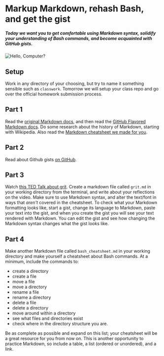 # Markup Markdown, rehash Bash, and get the gist

##### Today we want you to get comfortable using Markdown syntax, solidify your understanding of Bash commands, and become acquainted with GitHub gists.
![Hello, Computer?](http://i1290.photobucket.com/albums/b536/NativeHadzaSpeaker/PxSFAnuubLkSA_zpszqjjtqfj.gif)


## Setup

Work in any directory of your choosing, but try to name it something sensible such as `classwork`. Tomorrow we will setup your class repo and go over the official homework submission process.

## Part 1
Read the [original Markdown docs](http://daringfireball.net/projects/markdown/syntax), and then read the [GitHub Flavored Markdown docs](https://help.github.com/articles/github-flavored-markdown/). Do some research about the history of Markdown, starting with Wikipedia. Also read the [Markdown cheatsheet we made for you](https://github.com/ga-students/wdi-nyc-bowie_students/wiki/Markdown-Cheatsheet).

## Part 2
Read about Github gists [on GitHub](https://help.github.com/articles/about-gists/).

## Part 3
Watch [this TED Talk about grit](http://www.ted.com/talks/angela_lee_duckworth_the_key_to_success_grit?language=en). Create a markdown file called `grit.md` in your working directory from the terminal, and write about your reflections on the video. Make sure to use Markdown syntax, and alter the text/font in ways that _aren't_ covered in the cheatsheet. To check what your Markdown formatting looks like, start a gist, change its language to Markdown, paste your text into the gist, and when you create the gist you will see your text rendered with Markdown. You can edit the gist and see how changing the Markdown syntax changes what the gist looks like.

## Part 4
Make another Markdown file called `bash_cheatsheet.md` in your working directory and make yourself a cheatsheet about Bash commands. At a minimum, include the commands to:

  - create a directory
  - create a file
  - move a file
  - move a directory
  - rename a file
  - rename a directory
  - delete a file
  - delete a directory
  - move around within a directory
  - see what files and directories exist
  - check where in the directory structure you are.

Be as complete as possible and expand on this list; your cheatsheet will be a great resource for you from now on. This is another opportunity to practice Markdown, so include a table, a list (ordered or unordered), and a link.

